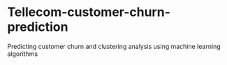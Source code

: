 # Tellecom-customer-churn-prediction
Predicting customer churn and clustering analysis using machine learning algorithms
